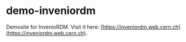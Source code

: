 # demo-inveniordm

Demosite for InvenioRDM. Visit it here: [https://inveniordm.web.cern.ch](https://inveniordm.web.cern.ch).
